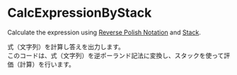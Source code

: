 # CalcExpressionByStack

Calculate the expression using [Reverse Polish Notation](https://github.com/63rabbits/ReversePolishNotation) and [Stack](https://github.com/63rabbits/Stack).

式（文字列）を計算し答えを出力します。  
このコードは、式（文字列）を逆ポーランド記法に変換し、スタックを使って評価（計算）を行います。
